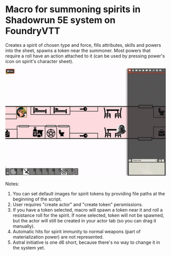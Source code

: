 # Macro for summoning spirits in Shadowrun 5E system on FoundryVTT

Creates a spirit of chosen type and force, fills attributes, skills and powers into the sheet, spawns a token near the summoner. Most powers that require a roll have an action attached to it (can be used by pressing power's icon on spirit's character sheet).

![](summoning.gif)

Notes:
1. You can set default images for spirit tokens by providing file paths at the beginning of the script.
2. User requires "create actor" and "create token" persmissions.
3. If you have a token selected, macro will spawn a token near it and roll a resistance roll for the spirit. If none selected, token will not be spawned, but the actor will still be created in your actor tab (so you can drag it manually).
4. Automatic hits for spirit immunity to normal weapons (part of materialization power) are not represented.
5. Astral initiative is one d6 short, because there's no way to change it in the system yet.
